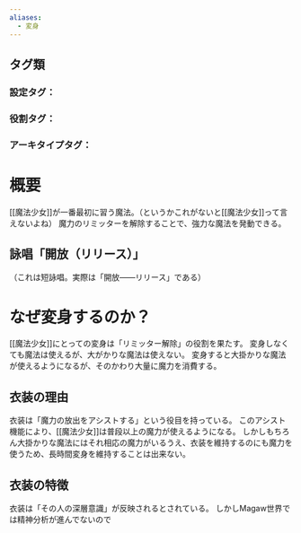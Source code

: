 ```yaml
---
aliases:
  - 変身
---
```

## タグ類
### 設定タグ：
### 役割タグ：
### アーキタイプタグ：
# 概要
[[魔法少女]]が一番最初に習う魔法。（というかこれがないと[[魔法少女]]って言えないよね）
魔力のリミッターを解除することで、強力な魔法を発動できる。
## 詠唱「開放（リリース）」
（これは短詠唱。実際は「開放――リリース」である）
# なぜ変身するのか？
[[魔法少女]]にとっての変身は「リミッター解除」の役割を果たす。
変身しなくても魔法は使えるが、大がかりな魔法は使えない。
変身すると大掛かりな魔法が使えるようになるが、そのかわり大量に魔力を消費する。
## 衣装の理由
衣装は「魔力の放出をアシストする」という役目を持っている。
このアシスト機能により、[[魔法少女]]は普段以上の魔力が使えるようになる。
しかしもちろん大掛かりな魔法にはそれ相応の魔力がいるうえ、衣装を維持するのにも魔力を使うため、長時間変身を維持することは出来ない。
## 衣装の特徴
衣装は「その人の深層意識」が反映されるとされている。
しかしMagaw世界では精神分析が進んでないので
